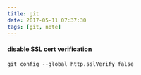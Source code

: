 ```yaml
---
title: git
date: 2017-05-11 07:37:30
tags: [git, note]
---
```

#### disable SSL cert verification
```
git config --global http.sslVerify false
```
